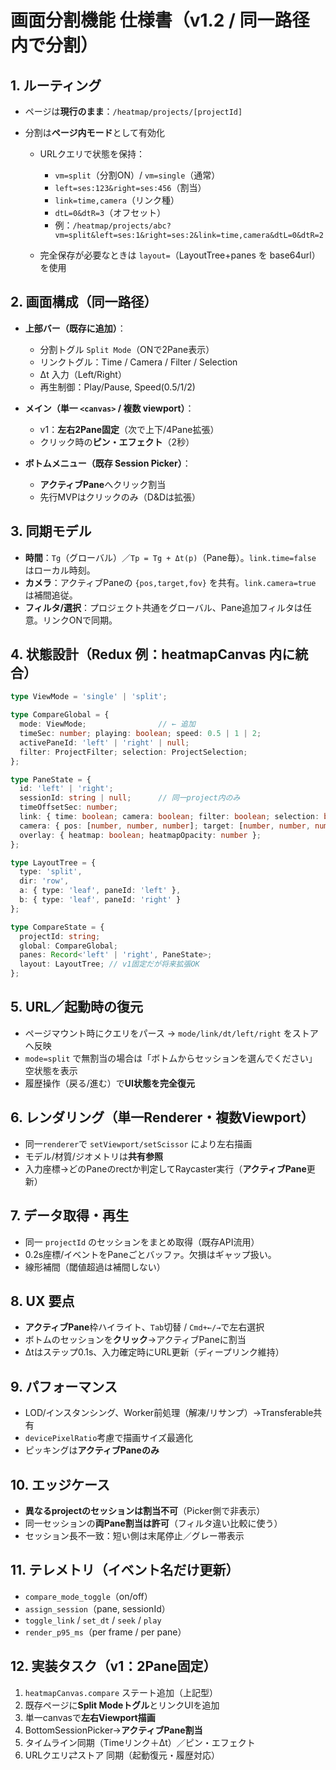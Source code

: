 # 画面分割機能 仕様書（v1.2 / 同一路径内で分割）

## 1. ルーティング

* ページは**現行のまま**：`/heatmap/projects/[projectId]`
* 分割は**ページ内モード**として有効化

  * URLクエリで状態を保持：

    * `vm=split`（分割ON）/ `vm=single`（通常）
    * `left=ses:123&right=ses:456`（割当）
    * `link=time,camera`（リンク種）
    * `dtL=0&dtR=3`（オフセット）
    * 例：`/heatmap/projects/abc?vm=split&left=ses:1&right=ses:2&link=time,camera&dtL=0&dtR=2`
  * 完全保存が必要なときは `layout=`（LayoutTree+panes を base64url）を使用

## 2. 画面構成（同一路径）

* **上部バー（既存に追加）**：

  * 分割トグル `Split Mode`（ONで2Pane表示）
  * リンクトグル：Time / Camera / Filter / Selection
  * Δt 入力（Left/Right）
  * 再生制御：Play/Pause, Speed(0.5/1/2)
* **メイン（単一 `<canvas>` / 複数 viewport）**：

  * v1：**左右2Pane固定**（次で上下/4Pane拡張）
  * クリック時の**ピン・エフェクト**（2秒）
* **ボトムメニュー（既存 Session Picker）**：

  * **アクティブPane**へクリック割当
  * 先行MVPはクリックのみ（D&Dは拡張）

## 3. 同期モデル

* **時間**：`Tg`（グローバル）／`Tp = Tg + Δt(p)`（Pane毎）。`link.time=false` はローカル時刻。
* **カメラ**：アクティブPaneの `{pos,target,fov}` を共有。`link.camera=true` は補間追従。
* **フィルタ/選択**：プロジェクト共通をグローバル、Pane追加フィルタは任意。リンクONで同期。

## 4. 状態設計（Redux 例：heatmapCanvas 内に統合）

```ts
type ViewMode = 'single' | 'split';

type CompareGlobal = {
  mode: ViewMode;                // ← 追加
  timeSec: number; playing: boolean; speed: 0.5 | 1 | 2;
  activePaneId: 'left' | 'right' | null;
  filter: ProjectFilter; selection: ProjectSelection;
};

type PaneState = {
  id: 'left' | 'right';
  sessionId: string | null;      // 同一project内のみ
  timeOffsetSec: number;
  link: { time: boolean; camera: boolean; filter: boolean; selection: boolean };
  camera: { pos: [number, number, number]; target: [number, number, number]; fov: number };
  overlay: { heatmap: boolean; heatmapOpacity: number };
};

type LayoutTree = {
  type: 'split',
  dir: 'row',
  a: { type: 'leaf', paneId: 'left' },
  b: { type: 'leaf', paneId: 'right' }
};

type CompareState = {
  projectId: string;
  global: CompareGlobal;
  panes: Record<'left' | 'right', PaneState>;
  layout: LayoutTree; // v1固定だが将来拡張OK
};
```

## 5. URL／起動時の復元

* ページマウント時にクエリをパース → `mode/link/dt/left/right` をストアへ反映
* `mode=split` で無割当の場合は「ボトムからセッションを選んでください」空状態を表示
* 履歴操作（戻る/進む）で**UI状態を完全復元**

## 6. レンダリング（単一Renderer・複数Viewport）

* 同一`renderer`で `setViewport/setScissor` により左右描画
* モデル/材質/ジオメトリは**共有参照**
* 入力座標→どのPaneのrectか判定してRaycaster実行（**アクティブPane**更新）

## 7. データ取得・再生

* 同一 `projectId` のセッションをまとめ取得（既存API流用）
* 0.2s座標/イベントをPaneごとバッファ。欠損はギャップ扱い。
* 線形補間（閾値超過は補間しない）

## 8. UX 要点

* **アクティブPane**枠ハイライト、`Tab`切替 / `Cmd+←/→`で左右選択
* ボトムのセッションを**クリック**→アクティブPaneに割当
* Δtはステップ0.1s、入力確定時にURL更新（ディープリンク維持）

## 9. パフォーマンス

* LOD/インスタンシング、Worker前処理（解凍/リサンプ）→Transferable共有
* `devicePixelRatio`考慮で描画サイズ最適化
* ピッキングは**アクティブPaneのみ**

## 10. エッジケース

* **異なるprojectのセッションは割当不可**（Picker側で非表示）
* 同一セッションの**両Pane割当は許可**（フィルタ違い比較に使う）
* セッション長不一致：短い側は末尾停止／グレー帯表示

## 11. テレメトリ（イベント名だけ更新）

* `compare_mode_toggle`（on/off）
* `assign_session`（pane, sessionId）
* `toggle_link` / `set_dt` / `seek` / `play`
* `render_p95_ms`（per frame / per pane）

## 12. 実装タスク（v1：2Pane固定）

1. `heatmapCanvas.compare` ステート追加（上記型）
2. 既存ページに**Split Modeトグル**とリンクUIを追加
3. 単一canvasで**左右Viewport描画**
4. BottomSessionPicker→**アクティブPane割当**
5. タイムライン同期（Timeリンク＋Δt）／ピン・エフェクト
6. URLクエリ⇄ストア 同期（起動復元・履歴対応）

